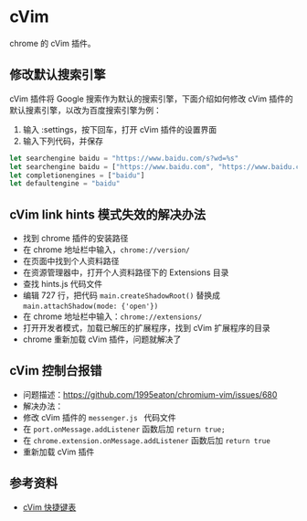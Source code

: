 # cVim

chrome 的 cVim 插件。

## 修改默认搜索引擎

cVim 插件将 Google 搜索作为默认的搜索引擎，下面介绍如何修改 cVim 插件的默认搜素引擎，以改为百度搜索引擎为例：
1. 输入 :settings，按下回车，打开 cVim 插件的设置界面
2. 输入下列代码，并保存

```javascript
let searchengine baidu = "https://www.baidu.com/s?wd=%s"
let searchengine baidu = ["https://www.baidu.com", "https://www.baidu.com/s?wd=%s"]
let completionengines = ["baidu"]
let defaultengine = "baidu"
```

## cVim link hints 模式失效的解决办法

- 找到 chrome 插件的安装路径
- 在 chrome 地址栏中输入，`chrome://version/`
- 在页面中找到个人资料路径
- 在资源管理器中，打开个人资料路径下的 Extensions 目录
- 查找 hints.js 代码文件
- 编辑 727 行，把代码 `main.createShadowRoot()` 替换成 `main.attachShadow(mode: {'open'})`
- 在 chrome 地址栏中输入：`chrome://extensions/`
- 打开开发者模式，加载已解压的扩展程序，找到 cVim 扩展程序的目录
- chrome 重新加载 cVim 插件，问题就解决了

## cVim 控制台报错

- 问题描述：https://github.com/1995eaton/chromium-vim/issues/680
- 解决办法：
- 修改 cVim 插件的 `messenger.js ` 代码文件
- 在 `port.onMessage.addListener` 函数后加 `return true;`
- 在 `chrome.extension.onMessage.addListener` 函数后加 `return true`
- 重新加载 cVim 插件

## 参考资料

- [cVim 快捷键表](https://github.com/acehjm/cVim-help)
